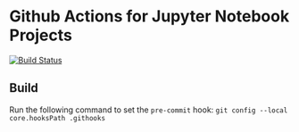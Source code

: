 # Github Actions for Jupyter Notebook Projects
[![Build Status](https://img.shields.io/endpoint.svg?url=https%3A%2F%2Factions-badge.atrox.dev%2Fmcullan%2Fjupyter-actions%2Fbadge%3Fref%3Dmaster&style=flat)](https://actions-badge.atrox.dev/mcullan/jupyter-actions/goto?ref=master)

## Build
Run the following command to set the `pre-commit` hook:
`git config --local core.hooksPath .githooks`
